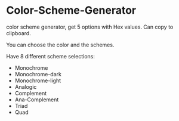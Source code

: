 # Color-Scheme-Generator

color scheme generator, get 5 options with Hex values. Can copy to clipboard. 
<p>You can choose the color and the schemes.</p>
<p>Have 8 different scheme selections:</p>
<ul>
<li> Monochrome </li>
<li> Monochrome-dark </li>
<li> Monochrome-light </li>
<li> Analogic </li>
<li> Complement </li>
<li> Ana-Complement </li>
<li> Triad </li>
<li> Quad </li>
</ul>
